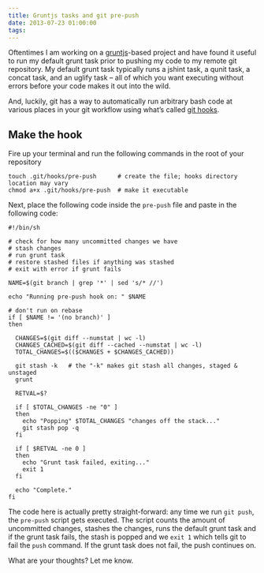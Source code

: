 ```yaml
---
title: Gruntjs tasks and git pre-push
date: 2013-07-23 01:00:00
tags:
---
```

<p>Oftentimes I am working on a <a href='http://gruntjs.com/'>gruntjs</a>-based project and have found it useful to run my default grunt task prior to pushing my code to my remote git repository. My default grunt task typically runs a jshint task, a qunit task, a concat task, and an uglify task &#8211; all of which you want executing without errors before your code makes it out into the wild.</p>

<p>And, luckily, git has a way to automatically run arbitrary bash code at various places in your git workflow using what&#8217;s called <a href='http://git-scm.com/book/en/Customizing-Git-Git-Hooks'>git hooks</a>.</p>

<h2 id='make_the_hook'>Make the hook</h2>

<p>Fire up your terminal and run the following commands in the root of your repository</p>

<pre class='bash'><code>touch .git/hooks/pre-push      # create the file; hooks directory location may vary &#x000A;chmod a+x .git/hooks/pre-push  # make it executable</code></pre>

<p>Next, place the following code inside the <code>pre-push</code> file and paste in the following code:</p>

<pre class='bash'><code>#!/bin/sh&#x000A;&#x000A;# check for how many uncommitted changes we have&#x000A;# stash changes&#x000A;# run grunt task &#x000A;# restore stashed files if anything was stashed&#x000A;# exit with error if grunt fails&#x000A;&#x000A;NAME=$(git branch | grep &#39;*&#39; | sed &#39;s/* //&#39;)&#x000A;&#x000A;echo &quot;Running pre-push hook on: &quot; $NAME&#x000A;&#x000A;# don&#39;t run on rebase&#x000A;if [ $NAME != &#39;(no branch)&#39; ]&#x000A;then&#x000A;  &#x000A;  CHANGES=$(git diff --numstat | wc -l)&#x000A;  CHANGES_CACHED=$(git diff --cached --numstat | wc -l)&#x000A;  TOTAL_CHANGES=$(($CHANGES + $CHANGES_CACHED))&#x000A;&#x000A;  git stash -k   # the &quot;-k&quot; makes git stash all changes, staged &amp; unstaged &#x000A;  grunt &#x000A;&#x000A;  RETVAL=$?&#x000A;&#x000A;  if [ $TOTAL_CHANGES -ne &quot;0&quot; ]&#x000A;  then&#x000A;    echo &quot;Popping&quot; $TOTAL_CHANGES &quot;changes off the stack...&quot;&#x000A;    git stash pop -q&#x000A;  fi      &#x000A;&#x000A;  if [ $RETVAL -ne 0 ] &#x000A;  then&#x000A;    echo &quot;Grunt task failed, exiting...&quot;&#x000A;    exit 1&#x000A;  fi&#x000A;&#x000A;  echo &quot;Complete.&quot;&#x000A;fi</code></pre>

<p>The code here is actually pretty straight-forward: any time we run <code>git push</code>, the <code>pre-push</code> script gets executed. The script counts the amount of uncommitted changes, stashes the changes, runs the default grunt task and if the grunt task fails, the stash is popped and we <code>exit 1</code> which tells git to fail the <code>push</code> command. If the grunt task does not fail, the push continues on.</p>

<p>What are your thoughts? Let me know.</p>
